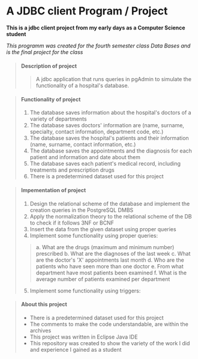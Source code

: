 # A JDBC client Program / Project

**This is a jdbc client project from my early days as a Computer Science student**

_This programm was created for the fourth semester class Data Bases 
and is the final project for the class_

> #### Description of project
>
>>A jdbc application that runs queries in pgAdmin to simulate the functionality of a hospital's database.

> #### Functionality of project
>
> 1. The database saves information about the hospital's doctors of a variety of departments
> 2. The database saves doctors' information are (name, surname, specialty, contact information, department code, etc.)
> 3. The database saves the hospital's patients and their information (name, surname, contact information, etc.)
> 4. The database saves the appointments and the diagnosis for each patient and information and date about them
> 5. The database saves each patient's medical record, including treatments and prescription drugs
> 6. There is a predetermined dataset used for this project

> #### Impementation of project
>
> 1. Design the relational scheme of the database and implement the creation queries in the PostgreSQL DMBS
> 2. Apply the normalization theory to the relational scheme of the DB to check if it follows 3NF or BCNF
> 3. Insert the data from the given dataset using proper queries
> 4. Implement some functionality using proper queries:
>> a. What are the drugs (maximum and minimum number) prescribed
>> b. What are the diagnoses of the last week
>> c. What are the doctor's 'X' appointments last month
>> d. Who are the patients who have seen more than one doctor
>> e. From what department have most patients been examined
>> f. What is the average number of patients examined per department
> 5. Implement some functionality using triggers:



> #### About this project
>
> - There is a predetermined dataset used for this project
> - The comments to make the code understandable, are within the archives
> - This project was written in Eclipse Java IDE
> - This repository was created to show the variety of the work I did and experience I gained as a student
>

